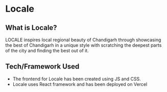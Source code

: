 # Locale

## What is Locale?

LOCALE inspires local regional beauty of Chandigarh through showcasing the best of Chandigarh in a unique style with scratching the deepest parts of the city and finding the best out of it.

## Tech/Framework Used

* The frontend for Locale has been created using JS and CSS.
* Locale uses React framework and has been deployed on Vercel




